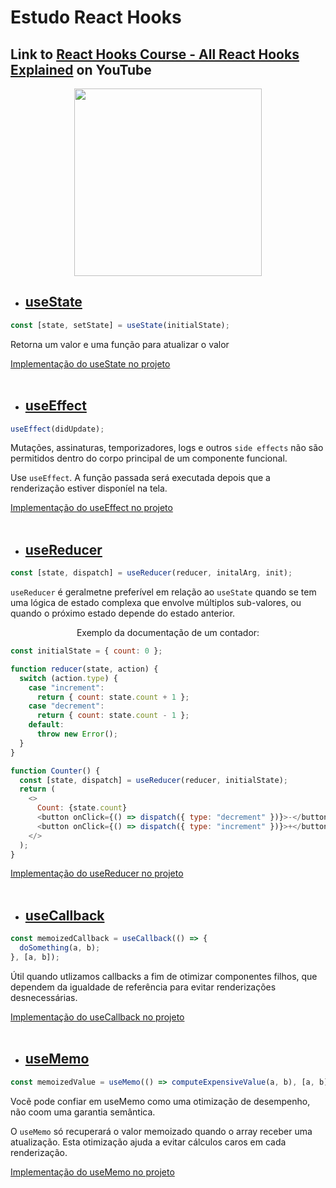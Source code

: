 <h1>Estudo React Hooks</h1>
<h2>Link to <a href="https://www.youtube.com/watch?v=LlvBzyy-558">React Hooks Course - All React Hooks Explained</a> on YouTube</h2>

<div align="center">
  <img src="https://user-images.githubusercontent.com/62727807/155773248-9bdb104e-abea-4edf-8532-b3e6e4b1c36c.png" width="300px" />
</div>

- ## [useState](https://pt-br.reactjs.org/docs/hooks-reference.html#usestate)

```js
const [state, setState] = useState(initialState);
```

Retorna um valor e uma função para atualizar o valor

[Implementação do useState no projeto](https://github.com/mateus-azevedo/studying-react-hooks/blob/master/src/UseState/index.js)
<br/>
<br/>

- ## [useEffect](https://pt-br.reactjs.org/docs/hooks-reference.html#usestate)

```js
useEffect(didUpdate);
```

<p>Mutações, assinaturas, temporizadores, logs e outros <code>side effects</code> não são permitidos dentro do corpo principal de um componente funcional.</p>
<p>Use <code>useEffect</code>. A função passada será executada depois que a renderização estiver disponíel na tela.</p>

[Implementação do useEffect no projeto](https://github.com/mateus-azevedo/studying-react-hooks/blob/master/src/UseEffect/index.js)
<br/>
<br/>

- ## [useReducer](https://pt-br.reactjs.org/docs/hooks-reference.html#usereducer)

```js
const [state, dispatch] = useReducer(reducer, initalArg, init);
```

`useReducer` é geralmetne preferível em relação ao `useState` quando se tem uma lógica de estado complexa que envolve múltiplos sub-valores, ou quando o próximo estado depende do estado anterior.

<div align="center">
  <p>Exemplo da documentação de um contador:</p>
</div>

```js
const initialState = { count: 0 };

function reducer(state, action) {
  switch (action.type) {
    case "increment":
      return { count: state.count + 1 };
    case "decrement":
      return { count: state.count - 1 };
    default:
      throw new Error();
  }
}

function Counter() {
  const [state, dispatch] = useReducer(reducer, initialState);
  return (
    <>
      Count: {state.count}
      <button onClick={() => dispatch({ type: "decrement" })}>-</button>
      <button onClick={() => dispatch({ type: "increment" })}>+</button>
    </>
  );
}
```

[Implementação do useReducer no projeto](https://github.com/mateus-azevedo/studying-react-hooks/blob/master/src/UseReducer/index.js)
<br/>
<br/>

- ## [useCallback](https://pt-br.reactjs.org/docs/hooks-reference.html#usecallback)

```js
const memoizedCallback = useCallback(() => {
  doSomething(a, b);
}, [a, b]);
```

Útil quando utlizamos callbacks a fim de otimizar componentes filhos, que dependem da igualdade de referência para evitar renderizações desnecessárias.

[Implementação do useCallback no projeto](https://github.com/mateus-azevedo/studying-react-hooks/blob/master/src/UseCallback/index.js)
<br/>
<br/>

- ## [useMemo](https://pt-br.reactjs.org/docs/hooks-reference.html#usememo)

```js
const memoizedValue = useMemo(() => computeExpensiveValue(a, b), [a, b]);
```

Vocẽ pode confiar em useMemo como uma otimização de desempenho, não coom uma garantia semântica.

<p>O <code>useMemo</code> só recuperará o valor memoizado quando o array receber uma atualização. Esta otimização ajuda a evitar cálculos caros em cada renderização.</p>

[Implementação do useMemo no projeto](https://github.com/mateus-azevedo/studying-react-hooks/blob/master/src/UseMemo/index.js)
